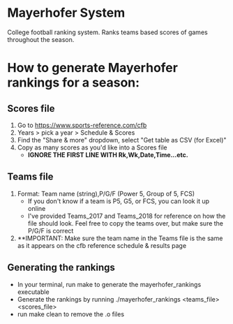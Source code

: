 # Mayerhofer System
College football ranking system. Ranks teams based scores of games throughout the season.

# How to generate Mayerhofer rankings for a season:

## Scores file
1. Go to https://www.sports-reference.com/cfb
2. Years > pick a year > Schedule & Scores
3. Find the "Share & more" dropdown, select "Get table as CSV (for Excel)"
4. Copy as many scores as you'd like into a Scores file
	* **IGNORE THE FIRST LINE WITH Rk,Wk,Date,Time...etc.**

## Teams file
1. Format: Team name (string),P/G/F (Power 5, Group of 5, FCS)
	* If you don't know if a team is P5, G5, or FCS, you can look it up online
	* I've provided Teams_2017 and Teams_2018 for reference on how the file should look. Feel free to copy the teams over, but make sure the P/G/F is correct
2. **IMPORTANT: Make sure the team name in the Teams file is the same as it appears on the cfb reference schedule & results page

## Generating the rankings
* In your terminal, run make to generate the mayerhofer_rankings executable
* Generate the rankings by running ./mayerhofer_rankings <teams_file> <scores_file>
* run make clean to remove the .o files
